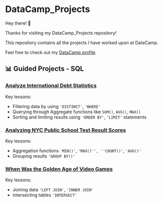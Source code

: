 # DataCamp_Projects

Hey there! 👋

Thanks for visiting my DataCamp_Projects repository!

This repository contains all the projects I have worked upon at DataCamp.

Feel free to check out my [DataCamp profile](https://www.datacamp.com/profile/rohaanzuberi).

## 📊 Guided Projects - SQL

### [Analyze International Debt Statistics](https://github.com/rohaanzuberi/DataCamp_Projects/blob/1a7e5adbe5f8a9035c64971085da32f9a22b4d74/Analyze%20International%20Debt%20Statistics/notebook.ipynb)

Key lessons:
- Filtering data by using `'DISTINCT'`, `'WHERE'`
- Querying through Aggregate functions like `SUM()`, `AVG()`, `MAX()`
- Sorting and limiting results using `'ORDER BY'`, `'LIMIT'` statements

### [Analyzing NYC Public School Test Result Scores](https://github.com/rohaanzuberi/DataCamp_Projects/blob/85743ba1c867af2ca3afb56bd7c5eda28187cd1b/Analyzing%20NYC%20Public%20School%20Test%20Result%20Scores/notebook.ipynb)

Key lessons:
- Aggregation functions `'MIN()'`, `'MAX()'', ''COUNT()'`, `'AVG()'`
- Grouping results `'GROUP BY()'`

### [When Was the Golden Age of Video Games](https://github.com/rohaanzuberi/DataCamp_Projects/blob/85743ba1c867af2ca3afb56bd7c5eda28187cd1b/When%20Was%20the%20Golden%20Age%20of%20Video%20Games/notebook.ipynb)

Key lessons:
- Joining data `'LEFT JOIN'`, `'INNER JOIN'`
- Intersecting tables `'INTERSECT'`
